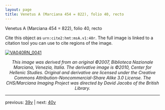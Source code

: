 ```yaml
---
layout: page
title: Venetus A (Marciana 454 = 822), folio 40, recto
---
```


Venetus A (Marciana 454 = 822), folio 40, recto

Cite this object as `urn:cite2:hmt:msA.v1:40r`.  The full image is linked to a citation tool you can use to cite regions of the image.

[![VA040RN_0041](http://www.homermultitext.org/iipsrv?IIIF=/project/homer/pyramidal/deepzoom/hmt/vaimg/2017a/VA040RN_0041.tif/full/800,/0/default.jpg)](http://www.homermultitext.org/ict2/?urn=urn:cite2:hmt:vaimg.2017a:VA040RN_0041) 

<p style="text-align: center; font-style: italic;">This image was derived from an original ©2007, Biblioteca Nazionale Marciana, Venezia, Italia. The derivative image is ©2010, Center for Hellenic Studies. Original and derivative are licensed under the Creative Commons Attribution-Noncommercial-Share Alike 3.0 License. The CHS/Marciana Imaging Project was directed by David Jacobs of the British Library.</p>

---

previous: [39v](../39v/) | next: [40v](../40v/)